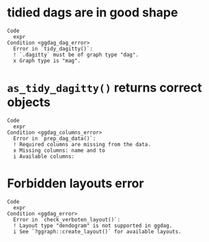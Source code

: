 # tidied dags are in good shape

    Code
      expr
    Condition <ggdag_dag_error>
      Error in `tidy_dagitty()`:
      ! `.dagitty` must be of graph type "dag".
      x Graph type is "mag".

# `as_tidy_dagitty()` returns correct objects

    Code
      expr
    Condition <ggdag_columns_error>
      Error in `prep_dag_data()`:
      ! Required columns are missing from the data.
      x Missing columns: name and to
      i Available columns:

# Forbidden layouts error

    Code
      expr
    Condition <ggdag_error>
      Error in `check_verboten_layout()`:
      ! Layout type "dendogram" is not supported in ggdag.
      i See `?ggraph::create_layout()` for available layouts.

